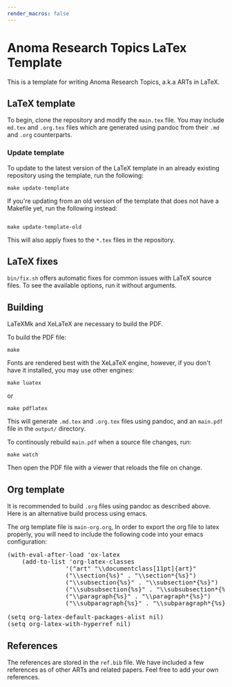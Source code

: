 ```yaml
---
render_macros: false
---
```


# Anoma Research Topics LaTex Template

This is a template for writing Anoma Research Topics, a.k.a ARTs in LaTeX.

## LaTeX template

To begin, clone the repository and modify the `main.tex` file.
You may include `md.tex` and `.org.tex` files
which are generated using pandoc from their `.md` and `.org` counterparts.

### Update template

To update to the latest version of the LaTeX template
in an already existing repository using the template,
run the following:

```
make update-template
```

If you're updating from an old version of the template
that does not have a Makefile yet, run the following instead:

```

make update-template-old
```

This will also apply fixes to the `*.tex` files in the repository.

## LaTeX fixes

`bin/fix.sh` offers automatic fixes for common issues with LaTeX source files.
To see the available options, run it without arguments.

## Building

LaTeXMk and XeLaTeX are necessary to build the PDF.

To build the PDF file:

```
make
```

Fonts are rendered best with the XeLaTeX engine, however,
if you don't have it installed, you may use other engines:

`make luatex`

or

`make pdflatex`


This will generate `.md.tex` and `.org.tex` files using pandoc,
and an `main.pdf` file in the `output/` directory.


To continously rebuild `main.pdf` when a source file changes, run:

```
make watch
```

Then open the PDF file with a viewer that reloads the file on change.

## Org template

It is recommended to build `.org` files using pandoc as described above.
Here is an alternative build process using emacs.

The org template file is `main-org.org`,
In order to export the org file to latex properly,
you will need to include the following code into your emacs configuration:

<pre>
(with-eval-after-load 'ox-latex
    (add-to-list 'org-latex-classes
                '("art" "\\documentclass[11pt]{art}"
                ("\\section{%s}" . "\\section*{%s}")
                ("\\subsection{%s}" . "\\subsection*{%s}")
                ("\\subsubsection{%s}" . "\\subsubsection*{%s}")
                ("\\paragraph{%s}" . "\\paragraph*{%s}")
                ("\\subparagraph{%s}" . "\\subparagraph*{%s}"))))

(setq org-latex-default-packages-alist nil)
(setq org-latex-with-hyperref nil)
</pre>

## References

The references are stored in the `ref.bib` file. We have included a few
references as of other ARTs and related papers. Feel free to add your own
references.
